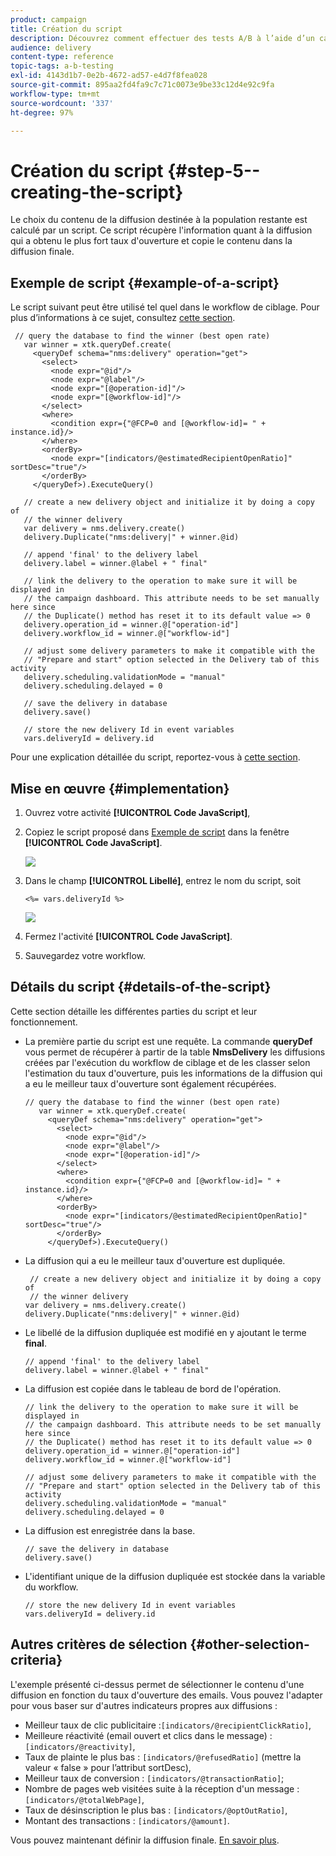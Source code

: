 ```yaml
---
product: campaign
title: Création du script
description: Découvrez comment effectuer des tests A/B à l’aide d’un cas d’utilisation spécifique.
audience: delivery
content-type: reference
topic-tags: a-b-testing
exl-id: 4143d1b7-0e2b-4672-ad57-e4d7f8fea028
source-git-commit: 895aa2fd4fa9c7c71c0073e9be33c12d4e92c9fa
workflow-type: tm+mt
source-wordcount: '337'
ht-degree: 97%

---
```


# Création du script {#step-5--creating-the-script}

Le choix du contenu de la diffusion destinée à la population restante est calculé par un script. Ce script récupère l&#39;information quant à la diffusion qui a obtenu le plus fort taux d&#39;ouverture et copie le contenu dans la diffusion finale.

## Exemple de script {#example-of-a-script}

Le script suivant peut être utilisé tel quel dans le workflow de ciblage. Pour plus d’informations à ce sujet, consultez [cette section](#implementation).

```
 // query the database to find the winner (best open rate)
   var winner = xtk.queryDef.create(
     <queryDef schema="nms:delivery" operation="get">
       <select>
         <node expr="@id"/>
         <node expr="@label"/>
         <node expr="[@operation-id]"/>
         <node expr="[@workflow-id]"/>
       </select>
       <where>
         <condition expr={"@FCP=0 and [@workflow-id]= " + instance.id}/>
       </where>
       <orderBy>
         <node expr="[indicators/@estimatedRecipientOpenRatio]" sortDesc="true"/>
       </orderBy>
     </queryDef>).ExecuteQuery()
   
   // create a new delivery object and initialize it by doing a copy of
   // the winner delivery
   var delivery = nms.delivery.create()
   delivery.Duplicate("nms:delivery|" + winner.@id)

   // append 'final' to the delivery label
   delivery.label = winner.@label + " final"

   // link the delivery to the operation to make sure it will be displayed in
   // the campaign dashboard. This attribute needs to be set manually here since 
   // the Duplicate() method has reset it to its default value => 0
   delivery.operation_id = winner.@["operation-id"]
   delivery.workflow_id = winner.@["workflow-id"]

   // adjust some delivery parameters to make it compatible with the 
   // "Prepare and start" option selected in the Delivery tab of this activity
   delivery.scheduling.validationMode = "manual"
   delivery.scheduling.delayed = 0
 
   // save the delivery in database
   delivery.save()
 
   // store the new delivery Id in event variables
   vars.deliveryId = delivery.id
```

Pour une explication détaillée du script, reportez-vous à [cette section](#details-of-the-script).

## Mise en œuvre {#implementation}

1. Ouvrez votre activité **[!UICONTROL Code JavaScript]**,
1. Copiez le script proposé dans [Exemple de script](#example-of-a-script) dans la fenêtre **[!UICONTROL Code JavaScript]**.

   ![](assets/use_case_abtesting_configscript_002.png)

1. Dans le champ **[!UICONTROL Libellé]**, entrez le nom du script, soit

   ```
   <%= vars.deliveryId %>
   ```

   ![](assets/use_case_abtesting_configscript_003.png)

1. Fermez l&#39;activité **[!UICONTROL Code JavaScript]**.
1. Sauvegardez votre workflow.

## Détails du script {#details-of-the-script}

Cette section détaille les différentes parties du script et leur fonctionnement.

* La première partie du script est une requête. La commande **queryDef** vous permet de récupérer à partir de la table **NmsDelivery** les diffusions créées par l&#39;exécution du workflow de ciblage et de les classer selon l&#39;estimation du taux d&#39;ouverture, puis les informations de la diffusion qui a eu le meilleur taux d&#39;ouverture sont également récupérées.

   ```
   // query the database to find the winner (best open rate)
      var winner = xtk.queryDef.create(
        <queryDef schema="nms:delivery" operation="get">
          <select>
            <node expr="@id"/>
            <node expr="@label"/>
            <node expr="[@operation-id]"/>
          </select>
          <where>
            <condition expr={"@FCP=0 and [@workflow-id]= " + instance.id}/>
          </where>
          <orderBy>
            <node expr="[indicators/@estimatedRecipientOpenRatio]" sortDesc="true"/>
          </orderBy>
        </queryDef>).ExecuteQuery()
   ```

* La diffusion qui a eu le meilleur taux d&#39;ouverture est dupliquée.

   ```
    // create a new delivery object and initialize it by doing a copy of
    // the winner delivery
   var delivery = nms.delivery.create()
   delivery.Duplicate("nms:delivery|" + winner.@id)
   ```

* Le libellé de la diffusion dupliquée est modifié en y ajoutant le terme **final**.

   ```
   // append 'final' to the delivery label
   delivery.label = winner.@label + " final"
   ```

* La diffusion est copiée dans le tableau de bord de l&#39;opération.

   ```
   // link the delivery to the operation to make sure it will be displayed in
   // the campaign dashboard. This attribute needs to be set manually here since 
   // the Duplicate() method has reset it to its default value => 0
   delivery.operation_id = winner.@["operation-id"]
   delivery.workflow_id = winner.@["workflow-id"]
   ```

   ```
   // adjust some delivery parameters to make it compatible with the 
   // "Prepare and start" option selected in the Delivery tab of this activity
   delivery.scheduling.validationMode = "manual"
   delivery.scheduling.delayed = 0
   ```

* La diffusion est enregistrée dans la base.

   ```
   // save the delivery in database
   delivery.save()
   ```

* L&#39;identifiant unique de la diffusion dupliquée est stockée dans la variable du workflow.

   ```
   // store the new delivery Id in event variables
   vars.deliveryId = delivery.id
   ```

## Autres critères de sélection {#other-selection-criteria}

L&#39;exemple présenté ci-dessus permet de sélectionner le contenu d&#39;une diffusion en fonction du taux d&#39;ouverture des emails. Vous pouvez l&#39;adapter pour vous baser sur d&#39;autres indicateurs propres aux diffusions :

* Meilleur taux de clic publicitaire :`[indicators/@recipientClickRatio]`,
* Meilleure réactivité (email ouvert et clics dans le message) : `[indicators/@reactivity]`,
* Taux de plainte le plus bas : `[indicators/@refusedRatio]` (mettre la valeur « false » pour l’attribut sortDesc),
* Meilleur taux de conversion : `[indicators/@transactionRatio]`;
* Nombre de pages web visitées suite à la réception d&#39;un message : `[indicators/@totalWebPage]`,
* Taux de désinscription le plus bas : `[indicators/@optOutRatio]`,
* Montant des transactions : `[indicators/@amount]`.

Vous pouvez maintenant définir la diffusion finale. [En savoir plus](a-b-testing-uc-final-delivery.md).
